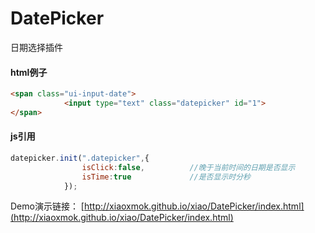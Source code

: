 # DatePicker
日期选择插件

#### html例子
```html
<span class="ui-input-date">
            <input type="text" class="datepicker" id="1">
</span>

```

#### js引用
```js
datepicker.init(".datepicker",{
                isClick:false,          //晚于当前时间的日期是否显示
                isTime:true             //是否显示时分秒
            });
```

Demo演示链接：
[http://xiaoxmok.github.io/xiao/DatePicker/index.html](http://xiaoxmok.github.io/xiao/DatePicker/index.html)
